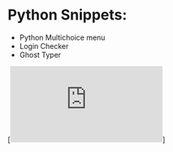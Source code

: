 # Python Snippets:
- Python Multichoice menu
- Login Checker
- Ghost Typer

[![Deploy GhostTyper](https://github.com/SkyeGamesYT/RandomPythonThingies/blob/main/GhostTyper.py)]
